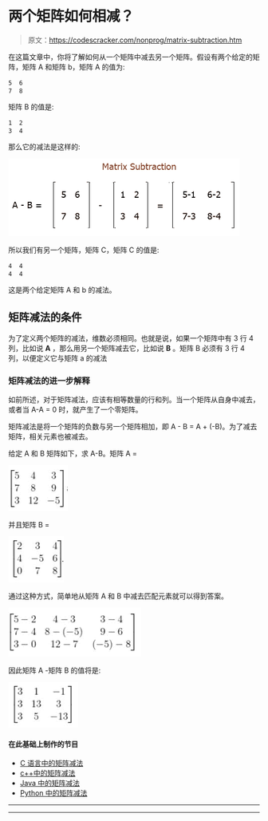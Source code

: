 # 两个矩阵如何相减？

> 原文：<https://codescracker.com/nonprog/matrix-subtraction.htm>

在这篇文章中，你将了解如何从一个矩阵中减去另一个矩阵。假设有两个给定的矩阵，矩阵 A 和矩阵 b，矩阵 A 的值为:

```
5  6
7  8
```

矩阵 B 的值是:

```
1  2
3  4
```

那么它的减法是这样的:

![matrix subtraction](img/3cd58edc56c579d18dc845b5d0804d24.png)

所以我们有另一个矩阵，矩阵 C，矩阵 C 的值是:

```
4  4
4  4
```

这是两个给定矩阵 A 和 b 的减法。

## 矩阵减法的条件

为了定义两个矩阵的减法，维数必须相同。也就是说，如果一个矩阵中有 3 行 4 列，比如说 **A** ，那么用另一个矩阵减去它，比如说 **B** 。矩阵 B 必须有 3 行 4 列，以便定义它与矩阵 a 的减法

### 矩阵减法的进一步解释

如前所述，对于矩阵减法，应该有相等数量的行和列。当一个矩阵从自身中减去，或者当 A-A = 0 时，就产生了一个零矩阵。

矩阵减法是将一个矩阵的负数与另一个矩阵相加，即 A - B = A + (-B)。为了减去矩阵，相关元素也被减去。

给定 A 和 B 矩阵如下，求 A-B。矩阵 A =

![](img/fedd6fdb4c0d0e1048555b74bba686c3.png)

并且矩阵 B =

![](img/753416d8453ffd3c5c2d356113899a8f.png)

通过这种方式，简单地从矩阵 A 和 B 中减去匹配元素就可以得到答案。

![](img/830f27670120f494a3ef34581b139696.png)

因此矩阵 A -矩阵 B 的值将是:

![](img/efe9c6905571c2b2d26c4e018671dd69.png)

#### 在此基础上制作的节目

*   [C 语言中的矩阵减法](/c/program/c-program-subtract-matrices.htm)
*   [c++中的矩阵减法](/cpp/program/cpp-program-subtract-matrices.htm)
*   [Java 中的矩阵减法](/java/program/java-program-subtract-matrices.htm)
*   [Python 中的矩阵减法](/python/program/python-program-subtract-two-matrices.htm)

* * *

* * *